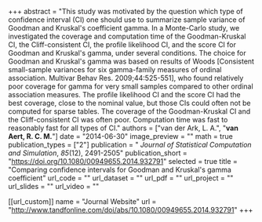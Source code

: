 +++
abstract = "This study was motivated by the question which type of confidence interval (CI) one should use to summarize sample variance of Goodman and Kruskal's coefficient gamma. In a Monte-Carlo study, we investigated the coverage and computation time of the Goodman-Kruskal CI, the Cliff-consistent CI, the profile likelihood CI, and the score CI for Goodman and Kruskal's gamma, under several conditions. The choice for Goodman and Kruskal's gamma was based on results of Woods [Consistent small-sample variances for six gamma-family measures of ordinal association. Multivar Behav Res. 2009;44:525-551], who found relatively poor coverage for gamma for very small samples compared to other ordinal association measures. The profile likelihood CI and the score CI had the best coverage, close to the nominal value, but those CIs could often not be computed for sparse tables. The coverage of the Goodman-Kruskal CI and the Cliff-consistent CI was often poor. Computation time was fast to reasonably fast for all types of CI."
authors = ["van der Ark, L. A.", "**van Aert, R. C. M.**"]
date = "2014-06-30"
image_preview = ""
math = true
publication_types = ["2"]
publication = " *Journal of Statistical Computation and Simulation*, *85*(12), 2491-2505"
publication_short = "https://doi.org/10.1080/00949655.2014.932791"
selected = true
title = "Comparing confidence intervals for Goodman and Kruskal's gamma coefficient"
url_code = ""
url_dataset = ""
url_pdf = ""
url_project = ""
url_slides = ""
url_video = ""

[[url_custom]]
name = "Journal Website"
url = "http://www.tandfonline.com/doi/abs/10.1080/00949655.2014.932791"
+++